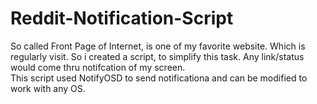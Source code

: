 # Reddit-Notification-Script
So called Front Page of Internet, is one of my favorite website. Which is regularly visit. So i created a script, to simplify this task. Any link/status would come thru notifcation of my screen.
<br>
This script used NotifyOSD to send notificationa and can be modified to work with any OS.
